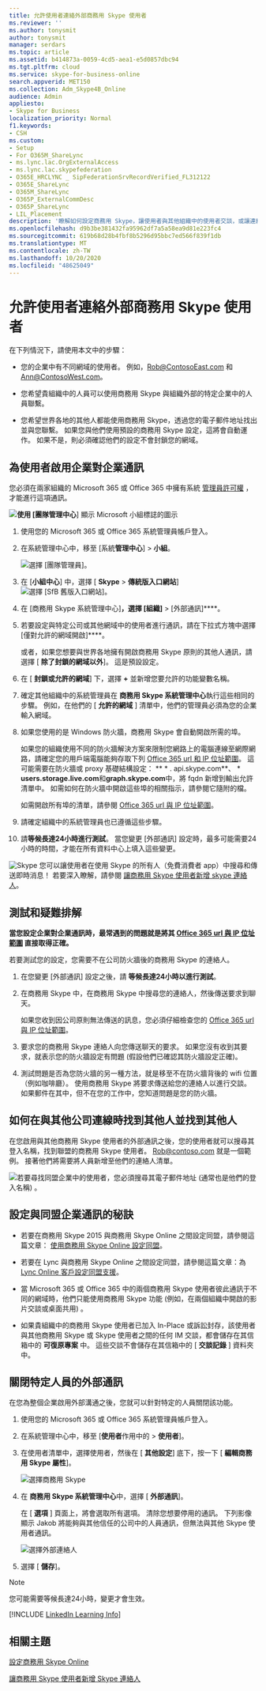 ```yaml
---
title: 允許使用者連絡外部商務用 Skype 使用者
ms.reviewer: ''
ms.author: tonysmit
author: tonysmit
manager: serdars
ms.topic: article
ms.assetid: b414873a-0059-4cd5-aea1-e5d0857dbc94
ms.tgt.pltfrm: cloud
ms.service: skype-for-business-online
search.appverid: MET150
ms.collection: Adm_Skype4B_Online
audience: Admin
appliesto:
- Skype for Business
localization_priority: Normal
f1.keywords:
- CSH
ms.custom:
- Setup
- For O365M_ShareLync
- ms.lync.lac.OrgExternalAccess
- ms.lync.lac.skypefederation
- O365E_HRCLYNC _ SipFederationSrvRecordVerified_FL312122
- O365E_ShareLync
- O365M_ShareLync
- O365P_ExternalCommDesc
- O365P_ShareLync
- LIL_Placement
description: '瞭解如何設定商務用 Skype，讓使用者與其他組織中的使用者交談，或讓連絡人與他人交談。 '
ms.openlocfilehash: d9b3be381432fa95962df7a5a58ea9d81e223fc4
ms.sourcegitcommit: 619b68d28b4fbf8b5296d95bbc7ed566f839f1db
ms.translationtype: MT
ms.contentlocale: zh-TW
ms.lasthandoff: 10/20/2020
ms.locfileid: "48625049"
---
```

# <a name="allow-users-to-contact-external-skype-for-business-users"></a>允許使用者連絡外部商務用 Skype 使用者
  
在下列情況下，請使用本文中的步驟：
  
- 您的企業中有不同網域的使用者。 例如，Rob@ContosoEast.com 和 Ann@ContosoWest.com。

- 您希望貴組織中的人員可以使用商務用 Skype 與組織外部的特定企業中的人員聯繫。

- 您希望世界各地的其他人都能使用商務用 Skype，透過您的電子郵件地址找出並與您聯繫。 如果您與他們使用預設的商務用 Skype 設定，這將會自動運作。 如果不是，則必須確認他們的設定不會封鎖您的網域。

## <a name="enable-business-to-business-communications-for-your-users"></a>為使用者啟用企業對企業通訊

<a name="bk_preview"> </a>

您必須在兩家組織的 Microsoft 365 或 Office 365 中擁有系統 [管理員許可權](https://support.office.com/article/da585eea-f576-4f55-a1e0-87090b6aaa9d) ，才能進行這項通訊。

![](../images/teams-logo-30x30.png)**使用 [團隊管理中心**] 顯示 Microsoft 小組標誌的圖示
  
1. 使用您的 Microsoft 365 或 Office 365 系統管理員帳戶登入。

2. 在系統管理中心中，移至 [系統**管理中心**]  >  **小組**。

    ![選擇 [團隊管理員]。](../images/MS-Teams-Admin.png)
  
3. 在 [**小組中心**] 中，選擇 [ **Skype** > **傳統版入口網站**] 
  ![ 選擇 [SfB 舊版入口網站]。](../images/SFBlegacy-size65.png)

4. 在 [商務用 Skype 系統管理中心]****，選擇 [組織]****  >  [外部通訊]****。
5. 若要設定與特定公司或其他網域中的使用者進行通訊，請在下拉式方塊中選擇 [僅對允許的網域開啟]****。

    或者，如果您想要與世界各地擁有開啟商務用 Skype 原則的其他人通訊，請選擇 [ **除了封鎖的網域以外**]。 這是預設設定。

6. 在 [ **封鎖或允許的網域**] 下，選擇 **+** 並新增您要允許的功能變數名稱。

7. 確定其他組織中的系統管理員在 **商務用 Skype 系統管理中心**執行這些相同的步驟。 例如，在他們的 [ **允許的網域** ] 清單中，他們的管理員必須為您的企業輸入網域。

8. 如果您使用的是 Windows 防火牆，商務用 Skype 會自動開啟所需的埠。

    如果您的組織使用不同的防火牆解決方案來限制您網路上的電腦連線至網際網路，請確定您的用戶端電腦能夠存取下列 [Office 365 url 和 IP 位址範圍](https://docs.microsoft.com/microsoftteams/office-365-urls-ip-address-ranges)。 這可能需要在防火牆或 proxy 基礎結構設定： ** \* . api.skype.com**、 \* **users.storage.live.com**和**graph.skype.com**中，將 fqdn 新增到輸出允許清單中。 如需如何在防火牆中開啟這些埠的相關指示，請參閱它隨附的檔。

    如需開啟所有埠的清單，請參閱 [Office 365 url 與 IP 位址範圍](https://docs.microsoft.com/microsoftteams/office-365-urls-ip-address-ranges)。

9. 請確定組織中的系統管理員也已遵循這些步驟。

10. 請**等候長達24小時進行測試**。 當您變更 [外部通訊] 設定時，最多可能需要24小時的時間，才能在所有資料中心上填入這些變更。

![Skype ](../images/58550720-2a68-42d1-a926-1884e6aeb55c.png) 您可以讓使用者在使用 Skype 的所有人（免費消費者 app）中搜尋和傳送即時消息！ 若要深入瞭解，請參閱 [讓商務用 Skype 使用者新增 skype 連絡人](let-skype-for-business-users-add-skype-contacts.md)。
  
## <a name="test-and-troubleshoot"></a>測試和疑難排解

<a name="bk_preview"> </a>

 **當您設定企業對企業通訊時，最常遇到的問題就是將其 [Office 365 url 與 IP 位址範圍](https://docs.microsoft.com/microsoftteams/office-365-urls-ip-address-ranges) 直接取得正確。**
  
若要測試您的設定，您需要不在公司防火牆後的商務用 Skype 的連絡人。
  
1. 在您變更 [外部通訊] 設定之後，請 **等候長達24小時以進行測試**。

2. 在商務用 Skype 中，在商務用 Skype 中搜尋您的連絡人，然後傳送要求到聊天。

    如果您收到因公司原則無法傳送的訊息，您必須仔細檢查您的 [Office 365 url 與 IP 位址範圍](https://docs.microsoft.com/microsoftteams/office-365-urls-ip-address-ranges)。

3. 要求您的商務用 Skype 連絡人向您傳送聊天的要求。 如果您沒有收到其要求，就表示您的防火牆設定有問題 (假設他們已確認其防火牆設定正確)。

4. 測試問題是否為您防火牆的另一種方法，就是移至不在防火牆背後的 wifi 位置（例如咖啡廳）。 使用商務用 Skype 將要求傳送給您的連絡人以進行交談。 如果郵件在其中，但不在您的工作中，您知道問題是您的防火牆。

## <a name="how-to-find-others-and-be-found-when-connecting-with-another-business"></a>如何在與其他公司連線時找到其他人並找到其他人

<a name="bk_preview"> </a>

在您啟用與其他商務用 Skype 使用者的外部通訊之後，您的使用者就可以搜尋其登入名稱，找到聯盟的商務用 Skype 使用者。 Rob@contoso.com 就是一個範例。 接著他們將需要將人員新增至他們的連絡人清單。
  
![若要尋找同盟企業中的使用者，您必須搜尋其電子郵件地址 (通常也是他們的登入名稱) 。](../images/20242f85-0636-463b-8df3-1e123784d7fa.png)
  
## <a name="tips-on-setting-up-communications-with-federated-businesses"></a>設定與同盟企業通訊的秘訣

<a name="bk_preview"> </a>

- 若要在商務用 Skype 2015 與商務用 Skype Online 之間設定同盟，請參閱這篇文章： [使用商務用 Skype Online 設定同盟](https://technet.microsoft.com/library/jj205126.aspx)。

- 若要在 Lync 與商務用 Skype Online 之間設定同盟，請參閱這篇文章：為 [Lync Online 客戶設定同盟支援](https://technet.microsoft.com/library/hh202193.aspx)。

- 當 Microsoft 365 或 Office 365 中的兩個商務用 Skype 使用者彼此通訊于不同的網域時，他們只能使用商務用 Skype 功能 (例如，在兩個組織中開啟的影片交談或桌面共用) 。

- 如果貴組織中的商務用 Skype 使用者已加入 In-Place 或訴訟封存，該使用者與其他商務用 Skype 或 Skype 使用者之間的任何 IM 交談，都會儲存在其信箱中的 **可復原專案** 中。 這些交談不會儲存在其信箱中的 [ **交談記錄** ] 資料夾中。

## <a name="turn-off-external-communication-for-specific-individuals"></a>關閉特定人員的外部通訊

<a name="bk_preview"> </a>

在您為整個企業啟用外部溝通之後，您就可以針對特定的人員關閉該功能。
  
1. 使用您的 Microsoft 365 或 Office 365 系統管理員帳戶登入。

2. 在系統管理中心中，移至 [**使用者**作用中的  >  **使用者**]。

3. 在使用者清單中，選擇使用者，然後在 [ **其他設定**] 底下，按一下 [ **編輯商務用 Skype 屬性**]。

    ![選擇商務用 Skype](../images/2b0f9a7b-3fee-4f4b-968a-68c429eeb395.png)
  
4. 在 **商務用 Skype 系統管理中心**中，選擇 [ **外部通訊**]。

    在 [ **選項** ] 頁面上，將會選取所有選項。 清除您想要停用的通訊。 下列影像顯示 Jakob 將能夠與其他信任的公司中的人員通訊，但無法與其他 Skype 使用者通訊。

    ![選擇外部連絡人](../images/4e546321-a065-48ed-8ac7-1e112a780eab.png)
  
5. 選擇 [ **儲存**]。

> [!NOTE]
> 您可能需要等候長達24小時，變更才會生效。
  
[!INCLUDE [LinkedIn Learning Info](../../common/office/linkedin-learning-info.md)]

## <a name="related-topics"></a>相關主題

<a name="bk_preview"> </a>

[設定商務用 Skype Online](set-up-skype-for-business-online.md)
  
[讓商務用 Skype 使用者新增 Skype 連絡人](let-skype-for-business-users-add-skype-contacts.md)
  